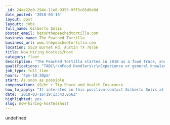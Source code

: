 ```yaml
---
_id: 24ae22e0-294e-11e8-9355-9ff5c65d6e8d
date_posted: '2018-03-16'
layout: post
layoutt: jobs
full_name: Gilberto Solis
poster_email: beto@thepeachedtortilla.com
business_name: The Peached Tortilla
business_url: www.thepeachedtortilla.com
location: 5520 Burnet Rd. Austin TX 78756
title: Now Hiring Hostess/Host
category: floor
description: "The Peached Tortilla started in 2010 as a food truck, and after winning several awards it has expanded to a brick and mortar. We are looking to grow and enhance our front of the house team. Requirements for Host/Hostess: \r\n\r\n-Experience or general knowledge of reservation system. \r\n\r\n-Ability to embrace hospitality and go above and beyond to provide an excellent guest experience . \r\n\r\n-Comfortable interacting with guests. \r\n\r\n-Comfortable communicating with superiors and co-workers \r\n\r\n-Excellent time management, prioritization & multitasking."
qualifications: "TABC\r\nFood Handlers\r\nExperience or general knowledge of reservation system."
job_type: full_time
hours: '4pm-10:30pm'
start: As soon as possible
compensation: $9/hr + Tip Share and Health Insurance.
how_to_apply: "If intersted in this pocition contact Gilberto Solis at:\r\n\r\nE-mail: beto@thepeachedtortilla.com\r\nMobile:(915)613-6856\r\nOffice:(512)330-4439"
date: '2018-03-16T19:13:43.856Z'
highlighted: yes
slug: now-hiring-hostesshost
---
```

undefined
